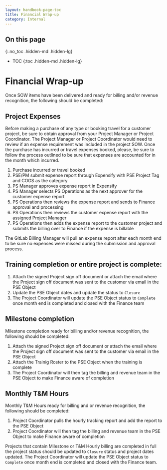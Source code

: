 ```yaml
---
layout: handbook-page-toc
title: Financial Wrap-up
category: Internal
---
```

## On this page
{:.no_toc .hidden-md .hidden-lg}

- TOC
{:toc .hidden-md .hidden-lg}

# Financial Wrap-up
Once SOW items have been delivered and ready for billing and/or revenue recognition, the following should be completed:

## Project Expenses
Before making a purchase of any type or booking travel for a customer project, be sure to obtain approval from your Project Manager or Project Coordinator. The Project Manager or Project Coordinator would need to review if an expense requirement was included in the project SOW.  Once the purchase has incurred or travel expenses booked, please, be sure to follow the process outlined to be sure that expenses are accounted for in the month which incurred. 
1. Purchase incurred or travel booked
1. PSE/PM submit expense report through Expensify with PSE Project Tag and COGS as the category
1. PS Manager approves expense report in Expensify
1. PS Manager selects PS Operations as the next approver for the customer expense report
1. PS Operations then reviews the expense report and sends to Finance approval and processing
1. PS Operations then reviews the customer expense report with the assigned Project Manager
1. PS Operations then adds the expense report to the customer project and submits the billing over to Finance if the expense is billable 

The GitLab Billing Manager will pull an expense report after each month end to be sure no expenses were missed during the submission and approval process.

## Training completion or entire project is complete:
1. Attach the signed Project sign off document or attach the email where the Project sign off document was sent to the customer via email in the PSE Object
1. Update the PSE Object dates and update the status to `Closure`
1. The Project Coordinator will update the PSE Object status to `Complete` once month end is completed and closed with the Finance team

## Milestone completion 
Milestone completion ready for billing and/or revenue recognition, the following should be completed:
1. Attach the signed Project sign off document or attach the email where the Project sign off document was sent to the customer via email in the PSE Object
1. Attach the Trainig Roster to the PSE Object when the training is complete
1. The Project Coordinator will then tag the billing and revenue team in the PSE Object to make Finance aware of completion

## Monthly T&M Hours 
Monthly T&M Hours ready for billing and or revenue recognition, the following should be completed:
1. Project Coordinator pulls the hourly tracking report and add the report to the PSE Object
1. Project Coordinator will then tag the billing and revenue team in the PSE Object to make Finance aware of completion

Projects that contain Milestone or T&M Hourly billing are completed in full the project status should be updated to `Closure` status and project dates updated.
The Project Coordinator will update the PSE Object status to `Complete` once month end is completed and closed with the Finance team.
